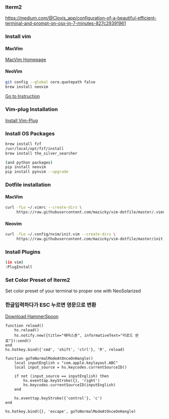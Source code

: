 ### Iterm2
https://medium.com/@Clovis_app/configuration-of-a-beautiful-efficient-terminal-and-prompt-on-osx-in-7-minutes-827c29391961

### Install vim
#### MacVim
[MacVim Homepage](https://macvim-dev.github.io/macvim/)

#### NeoVim
```sh
git config --global core.quotepath false
brew install neovim
```
[Go to Instruction](https://github.com/neovim/neovim/wiki/Installing-Neovim)


### Vim-plug Installation
[Install Vim-Plug](https://github.com/junegunn/vim-plug#installation)


### Install OS Packages
```sh
brew install fzf
/usr/local/opt/fzf/install
brew install the_silver_searcher

(and python packages)
pip install neovim
pip install pynvim --upgrade
```

### Dotfile installation

#### MacVim
```sh
curl -fLo ~/.vimrc --create-dirs \
     https://raw.githubusercontent.com/mazicky/vim-dotfile/master/.vimrc
```

#### Neovim
```sh
curl -fLo ~/.config/nvim/init.vim --create-dirs \
     https://raw.githubusercontent.com/mazicky/vim-dotfile/master/init.vim
```

### Install Plugins
```sh
(in vim)
:PlugInstall
```

### Set Color Preset of Iterm2

Set color preset of your terminal to proper one with NeoSolarized

### 한글입력하다가 ESC 누르면 영문으로 변환

[Download HammerSpoon](https://github.com/Hammerspoon/hammerspoon)

```
function reload()
    hs.reload()
    hs.notify.new({title="해머스푼", informativeText="리로드 완료"}):send()
end
hs.hotkey.bind({'cmd', 'shift', 'ctrl'}, 'R', reload)

function goToNormalModeAtOnceOnHangle()
    local inputEnglish = "com.apple.keylayout.ABC"
    local input_source = hs.keycodes.currentSourceID()

    if not (input_source == inputEnglish) then
        hs.eventtap.keyStroke({}, 'right')
        hs.keycodes.currentSourceID(inputEnglish)
    end

    hs.eventtap.keyStroke({'control'}, 'c')
end

hs.hotkey.bind({}, 'escape', goToNormalModeAtOnceOnHangle)
```

